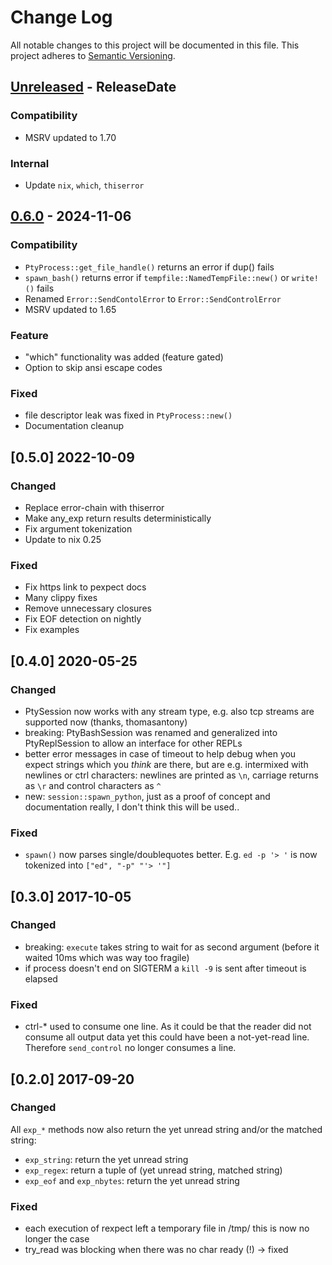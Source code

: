 # Change Log

All notable changes to this project will be documented in this file.
This project adheres to [Semantic Versioning](http://semver.org/).

<!-- next-header -->
## [Unreleased] - ReleaseDate

### Compatibility

- MSRV updated to 1.70

### Internal

- Update `nix`, `which`, `thiserror`

## [0.6.0] - 2024-11-06

### Compatibility

- `PtyProcess::get_file_handle()` returns an error if dup() fails
- `spawn_bash()` returns error if `tempfile::NamedTempFile::new()` or `write!()` fails
- Renamed `Error::SendContolError` to `Error::SendControlError`
- MSRV updated to 1.65

### Feature

- "which" functionality was added (feature gated)
- Option to skip ansi escape codes

### Fixed

- file descriptor leak was fixed in `PtyProcess::new()`
- Documentation cleanup

## [0.5.0] 2022-10-09

### Changed

- Replace error-chain with thiserror
- Make any_exp return results deterministically
- Fix argument tokenization
- Update to nix 0.25

### Fixed

- Fix https link to pexpect docs
- Many clippy fixes
- Remove unnecessary closures
- Fix EOF detection on nightly
- Fix examples

## [0.4.0] 2020-05-25

### Changed

- PtySession now works with any stream type, e.g. also tcp streams are supported now (thanks, thomasantony)
- breaking: PtyBashSession was renamed and generalized into
  PtyReplSession to allow an interface for other REPLs 
- better error messages in case of timeout to help debug when you expect
  strings which you *think* are there, but are e.g. intermixed with newlines
  or ctrl characters: newlines are printed as `\n`, carriage returns as `\r`
  and control characters as `^`
- new: `session::spawn_python`, just as a proof of concept and documentation really,
  I don't think this will be used..

### Fixed

- `spawn()` now parses single/doublequotes better. E.g. `ed -p '> '` is
  now tokenized into `["ed", "-p" "'> '"]`

## [0.3.0] 2017-10-05

### Changed

- breaking: `execute` takes string to wait for as second argument 
  (before it waited 10ms which was way too fragile)
- if process doesn't end on SIGTERM a `kill -9` is sent after timeout is elapsed

### Fixed

- ctrl-* used to consume one line. As it could be that the reader did not consume all
  output data yet this could have been a not-yet-read line. Therefore `send_control`
  no longer consumes a line.

## [0.2.0] 2017-09-20

### Changed

All `exp_*` methods now also return the yet unread string and/or the matched string:

- `exp_string`: return the yet unread string
- `exp_regex`: return a tuple of (yet unread string, matched string)
- `exp_eof` and `exp_nbytes`: return the yet unread string

### Fixed

- each execution of rexpect left a temporary file in /tmp/ this is now no longer the case
- try_read was blocking when there was no char ready (!) -> fixed

<!-- next-url -->
[Unreleased]: https://github.com/rust-cli/rexpect/compare/v0.6.0...HEAD
[0.6.0]: https://github.com/rust-cli/argfile/compare/v0.5.0...v0.6.0
